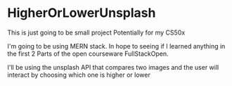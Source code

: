# HigherOrLowerUnsplash

This is just going to be small project Potentially for my CS50x

I'm going to be using MERN stack. In hope to seeing if I learned anything in the first 2 Parts of the open courseware FullStackOpen.

I'll be using the unsplash API that compares two images and the user will interact by choosing which one is higher or lower
